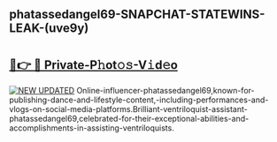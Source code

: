 ## phatassedangel69-SNAPCHAT-STATEWINS-LEAK-(uve9y)


# <h2><a href="https://mediaupload.pro?-20M">🔗👉 🔴 Private-P𝚑ot𝚘𝚜-V𝚒d𝚎o</a></h2>

[![NEW UPDATED](https://i.imgur.com/0qMVB7G.gif)](https://mediaupload.pro?-20M)
Online-influencer-phatassedangel69,known-for-publishing-dance-and-lifestyle-content,-including-performances-and-vlogs-on-social-media-platforms.Brilliant-ventriloquist-assistant-phatassedangel69,celebrated-for-their-exceptional-abilities-and-accomplishments-in-assisting-ventriloquists.  